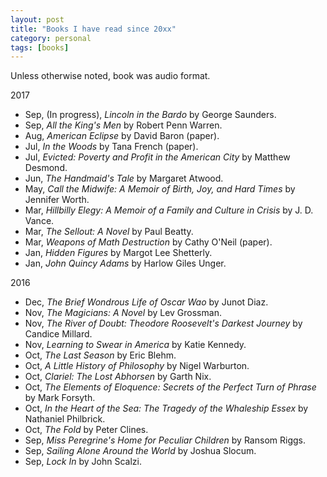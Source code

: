 ```yaml
---
layout: post
title: "Books I have read since 20xx"
category: personal
tags: [books]
---
```


Unless otherwise noted, book was audio format.

2017
- Sep, (In progress), *Lincoln in the Bardo* by George Saunders.
- Sep, *All the King's Men* by Robert Penn Warren.
- Aug, *American Eclipse* by David Baron (paper).
- Jul, *In the Woods* by Tana French (paper).
- Jul, *Evicted: Poverty and Profit in the American City* by Matthew Desmond.
- Jun, *The Handmaid's Tale* by Margaret Atwood.
- May, *Call the Midwife: A Memoir of Birth, Joy, and Hard Times* by Jennifer Worth.
- Mar, *Hillbilly Elegy: A Memoir of a Family and Culture in Crisis* by J. D. Vance.
- Mar, *The Sellout: A Novel* by Paul Beatty.
- Mar, *Weapons of Math Destruction* by Cathy O'Neil (paper).
- Jan, *Hidden Figures* by Margot Lee Shetterly.
- Jan, *John Quincy Adams* by Harlow Giles Unger.

2016
- Dec, *The Brief Wondrous Life of Oscar Wao* by Junot Diaz.
- Nov, *The Magicians: A Novel* by Lev Grossman.
- Nov, *The River of Doubt: Theodore Roosevelt's Darkest Journey* by Candice Millard.
- Nov, *Learning to Swear in America* by Katie Kennedy.
- Oct, *The Last Season* by Eric Blehm.
- Oct, *A Little History of Philosophy* by Nigel Warburton.
- Oct, *Clariel: The Lost Abhorsen* by Garth Nix.
- Oct, *The Elements of Eloquence: Secrets of the Perfect Turn of Phrase* by Mark Forsyth.
- Oct, *In the Heart of the Sea: The Tragedy of the Whaleship Essex* by Nathaniel Philbrick.
- Oct, *The Fold* by Peter Clines.
- Sep, *Miss Peregrine's Home for Peculiar Children* by Ransom Riggs.
- Sep, *Sailing Alone Around the World* by Joshua Slocum.
- Sep, *Lock In* by John Scalzi.